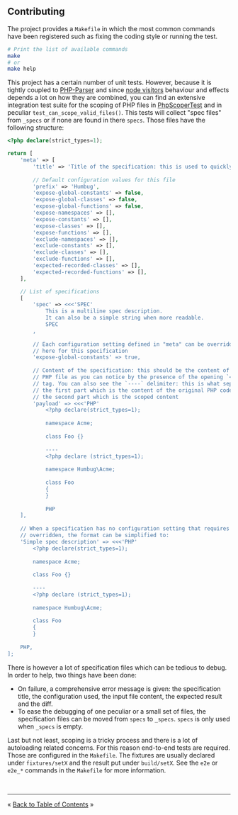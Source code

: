 ## Contributing

The project provides a `Makefile` in which the most common commands have been
registered such as fixing the coding style or running the test.

```bash
# Print the list of available commands
make
# or
make help
```

This project has a certain number of unit tests. However, because it is tightly
coupled to [PHP-Parser][php-parser] and since [node visitors][node-visitors]
behaviour and effects depends a lot on how they are combined, you can find an
extensive integration test suite for the scoping of PHP files in
[PhpScoperTest][PhpScoperTest] and in peculiar `test_can_scope_valid_files()`.
This tests will collect "spec files" from `_specs` or if none are found in there
`specs`. Those files have the following structure:

```php
<?php declare(strict_types=1);

return [
    'meta' => [
        'title' => 'Title of the specification: this is used to quickly identify what is tested/covered by this file',
        
        // Default configuration values for this file
        'prefix' => 'Humbug',
        'expose-global-constants' => false,
        'expose-global-classes' => false,
        'expose-global-functions' => false,
        'expose-namespaces' => [],
        'expose-constants' => [],
        'expose-classes' => [],
        'expose-functions' => [],
        'exclude-namespaces' => [],
        'exclude-constants' => [],
        'exclude-classes' => [],
        'exclude-functions' => [],
        'expected-recorded-classes' => [],
        'expected-recorded-functions' => [],
    ],

    // List of specifications
    [
        'spec' => <<<'SPEC'
            This is a multiline spec description.
            It can also be a simple string when more readable.
            SPEC
        ,
        
        // Each configuration setting defined in "meta" can be overridden
        // here for this specification
        'expose-global-constants' => true,
        
        // Content of the specification: this should be the content of a plain
        // PHP file as you can notice by the presence of the opening `<?php`
        // tag. You can also see the `----` delimiter: this is what separate
        // the first part which is the content of the original PHP code and
        // the second part which is the scoped content
        'payload' => <<<'PHP'
            <?php declare(strict_types=1);
            
            namespace Acme;
            
            class Foo {}
            
            ----
            <?php declare (strict_types=1);
            
            namespace Humbug\Acme;
            
            class Foo
            {
            }
            
            PHP
    ],
    
    // When a specification has no configuration setting that requires to be
    // overridden, the format can be simplified to: 
    'Simple spec description' => <<<'PHP'
        <?php declare(strict_types=1);
        
        namespace Acme;
        
        class Foo {}
        
        ----
        <?php declare (strict_types=1);
        
        namespace Humbug\Acme;
        
        class Foo
        {
        }
        
    PHP,
];

```

There is however a lot of specification files which can be tedious to debug. In
order to help, two things have been done:

- On failure, a comprehensive error message is given: the specification title,
  the configuration used, the input file content, the expected result and the
  diff.
- To ease the debugging of one peculiar or a small set of files, the
  specification files can be moved from `specs` to `_specs`. `specs` is only
  used when `_specs` is empty.


Last but not least, scoping is a tricky process and there is a lot of
autoloading related concerns. For this reason end-to-end tests are required.
Those are configured in the `Makefile`. The fixtures are usually declared under
`fixtures/setX` and the result put under `build/setX`. See the `e2e` or `e2e_*`
commands in the `Makefile` for more information.


<br />
<hr />

« [Back to Table of Contents](README.md#table-of-contents) »


[node-visitors]: https://github.com/humbug/php-scoper/tree/master/src/PhpParser/NodeVisitor
[php-parser]: https://github.com/nikic/PHP-Parser
[PhpScoperTest]: tests/Scoper/PhpScoperTest.php
